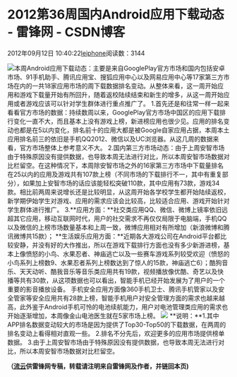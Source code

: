 
# 2012第36周国内Android应用下载动态 - 雷锋网 - CSDN博客


2012年09月12日 10:40:22[leiphone](https://me.csdn.net/leiphone)阅读数：3144


![](http://www.leiphone.com/wp-content/uploads/2012/09/amdroidmarket11.jpg)本周Android应用下载动态：主要是来自GooglePlay官方市场和国内包括安卓市场、91手机助手、腾讯应用宝、搜狐应用中心以及网易应用中心等17家第三方市场在内的一共18家应用市场的周下载数据排名变动。从整体来看，这一周开始应用和游戏下载量开始有所回升，随着返校陆续结束和新生的增多，从这一周开始应用或者游戏应该可以针对学生群体进行重点推广了。
1.首先还是和往常一样一起来看看官方市场的数据：持续数周以来，GooglePlay官方市场中国区的应用下载排行变化一直不大，而且基本上没有游戏上榜，新进榜应用也很少见。应用的排名变动也都是在5以内变化，排名前十的应用大都是被Google自家应用占据，本周本土应用排名前三的依旧是手机QQ2012、微信以及UC浏览器。从这几周的数据来看，官方市场整体上参考意义不大。
2.国内第三方市场动态：由于上周安智市场由于特殊原因没有提供数据，也导致本周无法进行对比，所以本周安智市场数据对比栏留空。在这种情况下，本周除安智市场之外的16家第三方市场中下载量排名在25以内的应用及游戏共有107款上榜（不同市场的下载排行不一，其中有重复部分），如果加上安智市场的话应该能轻松突破110款，其中应用有73款，游戏34款。相比前两周来说增长还是比较明显，从这周开始各学校学生都开始陆续返校，新学期伊始学生对游戏、应用的需求应该会比较高，比较适合应用、游戏开始针对学生群体进行推广。
3.**应用方面：**社交类应用QQ、微信、微博上镜率依旧远超其它应用，移动互联网时代，用户的社交需求不再仅仅局限于电脑端，手机QQ以及微信的上榜市场数量基本和上周一致，微博应用相对有所增加（新浪微博和腾讯微博共15款）；
**生活娱乐应用方面：**近期各大游戏公司在Android平台都比较安静，并没有好的大作推出，所以在游戏下载排行方面也没有多少新游进榜，基本上像愤怒的小鸟、水果忍者、神庙逃亡以及一些赛车游戏系列较受欢迎（愤怒的小鸟系列上榜数9、水果忍者系列上榜数达到了惊人的15款，神庙逃亡6）；酷狗音乐、天天动听、酷我音乐等音乐类应用共有19款，视频播放像优酷、奇艺以及快播等共有30款，从这项数据也可以看出，智能手机已经开始发展为了用户的一个重要的影音播放设备。
手机安全应用方面像360手机卫士、腾讯手机管家以及安全管家等安全应用共有28款上榜，智能手机用户对安全管理方面的需求也越来越高，此外鉴于Android手机可怜的电池续航能力，用户对电池管理类应用的需求也开始逐渐增加，本周像金山电池医生就在5家市场上榜。
![](http://www.leiphone.com/wp-content/uploads/2012/09/0911-android-market.jpg)
**说明：**1.其中APP排名数据变动较大的市场是因为提供了Top30-Top50的下载数据，在两周的排名变动上看得相对直观一些。
2.排名不分先后，欢迎更多的应用市场提供榜单数据。
3.由于上周安智市场由于特殊原因没有提供数据，也导致本周无法进行对比，所以本周安智市场数据对比栏留空。

**（****[流云](http://www.leiphone.com/author/%E6%B5%81%E4%BA%91)****供****雷锋网****专稿，转载请注明来自雷锋网及作者，并链回本页)**

